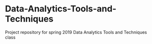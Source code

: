 # Data-Analytics-Tools-and-Techniques
Project repository for spring 2019 Data Analytics Tools and Techniques class
